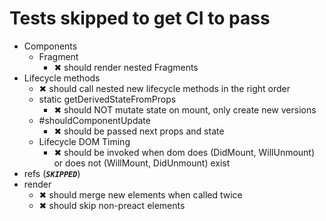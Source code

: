 # Tests skipped to get CI to pass

- Components
	- Fragment
		- ✖ should render nested Fragments
- Lifecycle methods
	- ✖ should call nested new lifecycle methods in the right order
	- static getDerivedStateFromProps
		- ✖ should NOT mutate state on mount, only create new versions
	- \#shouldComponentUpdate
		- ✖ should be passed next props and state
	- Lifecycle DOM Timing
		- ✖ should be invoked when dom does (DidMount, WillUnmount) or does not (WillMount, DidUnmount) exist
- refs (***`SKIPPED`***)
- render
	- ✖ should merge new elements when called twice
	- ✖ should skip non-preact elements

